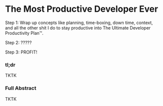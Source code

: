 # The Most Productive Developer Ever

Step 1: Wrap up concepts like planning, time-boxing, down time, context, and all the other shit I do to stay productive into The Ultimate Developer Productivity Plan™.

Step 2: ?????

Step 3: PROFIT!

### tl;dr

TKTK

### Full Abstract

TKTK
